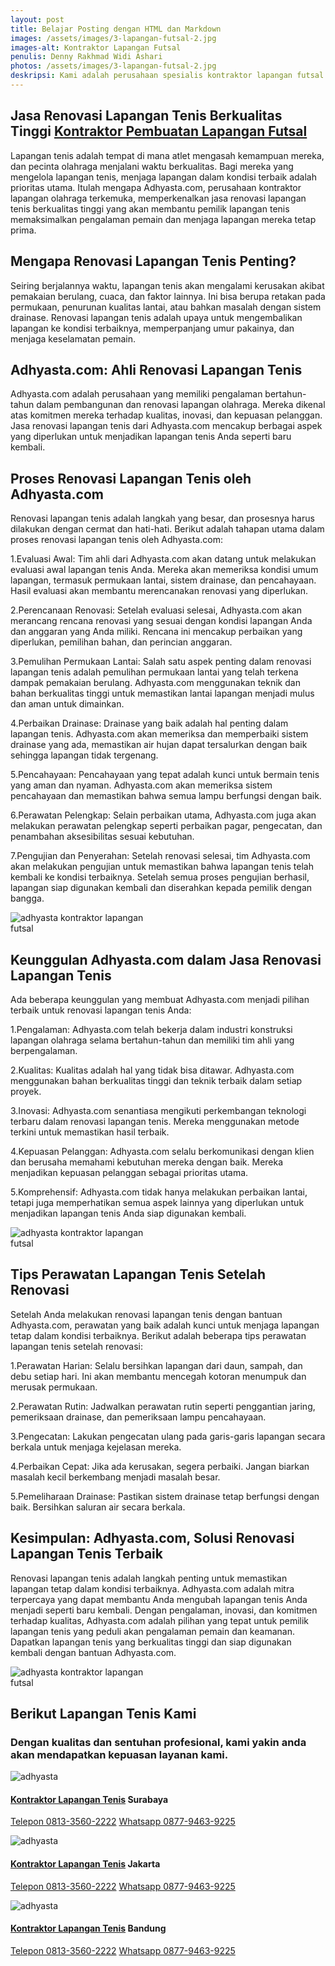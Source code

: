 ```yaml
---
layout: post
title: Belajar Posting dengan HTML dan Markdown
images: /assets/images/3-lapangan-futsal-2.jpg
images-alt: Kontraktor Lapangan Futsal
penulis: Denny Rakhmad Widi Ashari
photos: /assets/images/3-lapangan-futsal-2.jpg
deskripsi: Kami adalah perusahaan spesialis kontraktor lapangan futsal dengan pengalaman telah melayani 100 lebih konsumen dalam segala pekerjaan, baik dalam konstruksi pembuatan lapangan futsal maupun pembuatan lantai lapangan futsal. suatu keniscayaan apabila anda menyerahkan pekerjaan proyek pembuat lapangan futsal kepada kami
---
```

<section class="features11 cid-rravbvzsVT" id="features11-5">
    <div class="container">
        <div class="col-md-12">
            <div class="media-container-row">
                <div class=" align-left aside-content">
                    <h2 class="mbr-title pt-2 mbr-fonts-style display-2">
                        Jasa Renovasi Lapangan Tenis Berkualitas Tinggi <a href="/produk/spesialis-lapangan-futsal/">Kontraktor Pembuatan Lapangan Futsal</a>
                    </h2>
                    <div class="mbr-section-text">
                        <p class="mbr-text mb-5 pt-3 mbr-light mbr-fonts-style display-5">
                            Lapangan tenis adalah tempat di mana atlet mengasah kemampuan mereka, dan pecinta olahraga menjalani waktu berkualitas. Bagi mereka yang mengelola lapangan tenis, menjaga lapangan dalam kondisi terbaik adalah prioritas utama. Itulah mengapa Adhyasta.com, perusahaan kontraktor lapangan olahraga terkemuka, memperkenalkan jasa renovasi lapangan tenis berkualitas tinggi yang akan membantu pemilik lapangan tenis memaksimalkan pengalaman pemain dan menjaga lapangan mereka tetap prima.
                        </p>
                         <h2 class="mbr-title pt-2 mbr-fonts-style display-2">
                        Mengapa Renovasi Lapangan Tenis Penting?
                        </h2>
                        <p class="mbr-text mb-5 pt-3 mbr-light mbr-fonts-style display-5">
                            Seiring berjalannya waktu, lapangan tenis akan mengalami kerusakan akibat pemakaian berulang, cuaca, dan faktor lainnya. Ini bisa berupa retakan pada permukaan, penurunan kualitas lantai, atau bahkan masalah dengan sistem drainase. Renovasi lapangan tenis adalah upaya untuk mengembalikan lapangan ke kondisi terbaiknya, memperpanjang umur pakainya, dan menjaga keselamatan pemain.
                        </p>
                         <h2 class="mbr-title pt-2 mbr-fonts-style display-2">
                        Adhyasta.com: Ahli Renovasi Lapangan Tenis
                        </h2>
                        <p class="mbr-text mb-5 pt-3 mbr-light mbr-fonts-style display-5">
                            Adhyasta.com adalah perusahaan yang memiliki pengalaman bertahun-tahun dalam pembangunan dan renovasi lapangan olahraga. Mereka dikenal atas komitmen mereka terhadap kualitas, inovasi, dan kepuasan pelanggan. Jasa renovasi lapangan tenis dari Adhyasta.com mencakup berbagai aspek yang diperlukan untuk menjadikan lapangan tenis Anda seperti baru kembali.
                        </p>
                        <h2 class="mbr-title pt-2 mbr-fonts-style display-2">
                        Proses Renovasi Lapangan Tenis oleh Adhyasta.com
                        </h2>
                        <p class="mbr-text mb-5 pt-3 mbr-light mbr-fonts-style display-5">
                            Renovasi lapangan tenis adalah langkah yang besar, dan prosesnya harus dilakukan dengan cermat dan hati-hati. Berikut adalah tahapan utama dalam proses renovasi lapangan tenis oleh Adhyasta.com:
                        </p>
                        <p class="mbr-text mb-5 pt-3 mbr-light mbr-fonts-style display-5">
                            1.Evaluasi Awal: Tim ahli dari Adhyasta.com akan datang untuk melakukan evaluasi awal lapangan tenis Anda. Mereka akan memeriksa kondisi umum lapangan, termasuk permukaan lantai, sistem drainase, dan pencahayaan. Hasil evaluasi akan membantu merencanakan renovasi yang diperlukan.
                        </p>
                        <p class="mbr-text mb-5 pt-3 mbr-light mbr-fonts-style display-5">
                            2.Perencanaan Renovasi: Setelah evaluasi selesai, Adhyasta.com akan merancang rencana renovasi yang sesuai dengan kondisi lapangan Anda dan anggaran yang Anda miliki. Rencana ini mencakup perbaikan yang diperlukan, pemilihan bahan, dan perincian anggaran.
                        </p>
                         <p class="mbr-text mb-5 pt-3 mbr-light mbr-fonts-style display-5">
                            3.Pemulihan Permukaan Lantai: Salah satu aspek penting dalam renovasi lapangan tenis adalah pemulihan permukaan lantai yang telah terkena dampak pemakaian berulang. Adhyasta.com menggunakan teknik dan bahan berkualitas tinggi untuk memastikan lantai lapangan menjadi mulus dan aman untuk dimainkan.
                        </p>
                         <p class="mbr-text mb-5 pt-3 mbr-light mbr-fonts-style display-5">
                            4.Perbaikan Drainase: Drainase yang baik adalah hal penting dalam lapangan tenis. Adhyasta.com akan memeriksa dan memperbaiki sistem drainase yang ada, memastikan air hujan dapat tersalurkan dengan baik sehingga lapangan tidak tergenang.
                        </p>
                         <p class="mbr-text mb-5 pt-3 mbr-light mbr-fonts-style display-5">
                            5.Pencahayaan: Pencahayaan yang tepat adalah kunci untuk bermain tenis yang aman dan nyaman. Adhyasta.com akan memeriksa sistem pencahayaan dan memastikan bahwa semua lampu berfungsi dengan baik.
                        </p>
                         <p class="mbr-text mb-5 pt-3 mbr-light mbr-fonts-style display-5">
                            6.Perawatan Pelengkap: Selain perbaikan utama, Adhyasta.com juga akan melakukan perawatan pelengkap seperti perbaikan pagar, pengecatan, dan penambahan aksesibilitas sesuai kebutuhan.
                        </p>
                         <p class="mbr-text mb-5 pt-3 mbr-light mbr-fonts-style display-5">
                            7.Pengujian dan Penyerahan: Setelah renovasi selesai, tim Adhyasta.com akan melakukan pengujian untuk memastikan bahwa lapangan tenis telah kembali ke kondisi terbaiknya. Setelah semua proses pengujian berhasil, lapangan siap digunakan kembali dan diserahkan kepada pemilik dengan bangga.
                        </p>
                        <div class="mbr-figure m-auto" style="width: 50%;">
                            <img src="/assets/images/kontraktor-lapangan-futsal.webp" alt="adhyasta kontraktor lapangan futsal" title="adhyasta kontraktor lapangan futsal">
                        </div>
                    </div>
                </div>
            </div>
        </div>
    </div>
    <div class="container">
        <div class="col-md-12">
            <div class="media-container-row">
                <div class=" align-left aside-content">
                    <h2 class="mbr-title pt-2 mbr-fonts-style display-2">
                        Keunggulan Adhyasta.com dalam Jasa Renovasi Lapangan Tenis
                    </h2>
                    <div class="mbr-section-text">
                        <p class="mbr-text mb-5 pt-3 mbr-light mbr-fonts-style display-5">
                            Ada beberapa keunggulan yang membuat Adhyasta.com menjadi pilihan terbaik untuk renovasi lapangan tenis Anda:
                        </p>
                        <p class="mbr-text mb-5 pt-3 mbr-light mbr-fonts-style display-5">
                            1.Pengalaman: Adhyasta.com telah bekerja dalam industri konstruksi lapangan olahraga selama bertahun-tahun dan memiliki tim ahli yang berpengalaman.
                        </p>
                        <p class="mbr-text mb-5 pt-3 mbr-light mbr-fonts-style display-5">
                            2.Kualitas: Kualitas adalah hal yang tidak bisa ditawar. Adhyasta.com menggunakan bahan berkualitas tinggi dan teknik terbaik dalam setiap proyek.
                        </p>
                        <p class="mbr-text mb-5 pt-3 mbr-light mbr-fonts-style display-5">
                            3.Inovasi: Adhyasta.com senantiasa mengikuti perkembangan teknologi terbaru dalam renovasi lapangan tenis. Mereka menggunakan metode terkini untuk memastikan hasil terbaik.
                        </p>
                        <p class="mbr-text mb-5 pt-3 mbr-light mbr-fonts-style display-5">
                            4.Kepuasan Pelanggan: Adhyasta.com selalu berkomunikasi dengan klien dan berusaha memahami kebutuhan mereka dengan baik. Mereka menjadikan kepuasan pelanggan sebagai prioritas utama.
                        </p>
                        <p class="mbr-text mb-5 pt-3 mbr-light mbr-fonts-style display-5">
                            5.Komprehensif: Adhyasta.com tidak hanya melakukan perbaikan lantai, tetapi juga memperhatikan semua aspek lainnya yang diperlukan untuk menjadikan lapangan tenis Anda siap digunakan kembali.
                        </p>
                        <div class="mbr-figure m-auto" style="width: 50%;">
                            <img src="/assets/images/kontraktor-lapangan-futsal.webp" alt="adhyasta kontraktor lapangan futsal" title="adhyasta kontraktor lapangan futsal">
                        </div>
                    </div>
                </div>
            </div>
        </div>
    </div>
    <div class="container">
        <div class="col-md-12">
            <div class="media-container-row">
                <div class=" align-left aside-content">
                    <h2 class="mbr-title pt-2 mbr-fonts-style display-2">
                        Tips Perawatan Lapangan Tenis Setelah Renovasi
                    </h2>
                    <div class="mbr-section-text">
                        <p class="mbr-text mb-5 pt-3 mbr-light mbr-fonts-style display-5">
                            Setelah Anda melakukan renovasi lapangan tenis dengan bantuan Adhyasta.com, perawatan yang baik adalah kunci untuk menjaga lapangan tetap dalam kondisi terbaiknya. Berikut adalah beberapa tips perawatan lapangan tenis setelah renovasi:
                        </p>
                        <p class="mbr-text mb-5 pt-3 mbr-light mbr-fonts-style display-5">
                            1.Perawatan Harian: Selalu bersihkan lapangan dari daun, sampah, dan debu setiap hari. Ini akan membantu mencegah kotoran menumpuk dan merusak permukaan.
                        </p>
                        <p class="mbr-text mb-5 pt-3 mbr-light mbr-fonts-style display-5">
                            2.Perawatan Rutin: Jadwalkan perawatan rutin seperti penggantian jaring, pemeriksaan drainase, dan pemeriksaan lampu pencahayaan.
                        </p>
                        <p class="mbr-text mb-5 pt-3 mbr-light mbr-fonts-style display-5">
                            3.Pengecatan: Lakukan pengecatan ulang pada garis-garis lapangan secara berkala untuk menjaga kejelasan mereka.
                        </p>
                        <p class="mbr-text mb-5 pt-3 mbr-light mbr-fonts-style display-5">
                            4.Perbaikan Cepat: Jika ada kerusakan, segera perbaiki. Jangan biarkan masalah kecil berkembang menjadi masalah besar.
                        </p>
                        <p class="mbr-text mb-5 pt-3 mbr-light mbr-fonts-style display-5">
                            5.Pemeliharaan Drainase: Pastikan sistem drainase tetap berfungsi dengan baik. Bersihkan saluran air secara berkala.
                        </p>
                         <h2 class="mbr-title pt-2 mbr-fonts-style display-2">
                        Kesimpulan: Adhyasta.com, Solusi Renovasi Lapangan Tenis Terbaik
                    </h2>
                    <div class="mbr-section-text">
                        <p class="mbr-text mb-5 pt-3 mbr-light mbr-fonts-style display-5">
                            Renovasi lapangan tenis adalah langkah penting untuk memastikan lapangan tetap dalam kondisi terbaiknya. Adhyasta.com adalah mitra terpercaya yang dapat membantu Anda mengubah lapangan tenis Anda menjadi seperti baru kembali. Dengan pengalaman, inovasi, dan komitmen terhadap kualitas, Adhyasta.com adalah pilihan yang tepat untuk pemilik lapangan tenis yang peduli akan pengalaman pemain dan keamanan. Dapatkan lapangan tenis yang berkualitas tinggi dan siap digunakan kembali dengan bantuan Adhyasta.com.
                        </p>
                        <div class="mbr-figure m-auto" style="width: 50%;">
                            <img src="/assets/images/kontraktor-lapangan-futsal.webp" alt="adhyasta kontraktor lapangan futsal" title="adhyasta kontraktor lapangan futsal">
                        </div>
                    </div>
                </div>
            </div>
        </div>
    </div>
</section>
<section class="features15 cid-rr5Cowf967" id="features15-e">
    <div class="container">
        <h2 class="mbr-section-title pb-3 align-center mbr-fonts-style display-2">
            Berikut Lapangan Tenis Kami
        </h2>
        <h3 class="mbr-section-subtitle display-5 align-center mbr-fonts-style">
            Dengan kualitas dan sentuhan profesional, kami yakin anda akan mendapatkan kepuasan layanan kami.
        </h3>
        <div class="media-container-row container pt-5 mt-2">
            <div class="col-12 col-md-6 mb-4 col-lg-4">
                <div class="card flip-card p-5 align-center">
                    <div class="card-front card_cont">
                        <img src="/assets/images/8-lapangan-tenis-2.jpg" alt="adhyasta">
                    </div>
                    <div class="card_back card_cont">
                        <h4 class="card-title display-5 py-2 mbr-fonts-style">
                            <a href="/produk/spesialis-lapangan-tenis/">Kontraktor Lapangan Tenis</a> Surabaya
                        </h4>
                        <p class="mbr-text mbr-fonts-style display-7">
                            <a class="btn btn-primary display-4" href="tel:+6281335602222">Telepon 0813-3560-2222</a>
                            <a class="btn btn-primary display-4" href="https://api.whatsapp.com/send?text=Hallo%20Adhyasta.com%20(Nama)%20(Alamat)%20&amp;phone=6287794639225">Whatsapp 0877-9463-9225</a>
                        </p>
                    </div>
                </div>
            </div>
            <div class="col-12 col-md-6 mb-4 col-lg-4">
                <div class="card flip-card p-5 align-center">
                    <div class="card-front card_cont">
                        <img src="/assets/images/8-lapangan-tenis-3.jpg" alt="adhyasta">
                    </div>
                    <div class="card_back card_cont">
                        <h4 class="card-title py-2 mbr-fonts-style display-5">
                            <a href="/produk/spesialis-lapangan-tenis/">Kontraktor Lapangan Tenis</a> Jakarta
                        </h4>
                        <p class="mbr-text mbr-fonts-style display-7">
                            <a class="btn btn-primary display-4" href="tel:+6281335602222">Telepon 0813-3560-2222</a>
                            <a class="btn btn-primary display-4" href="https://api.whatsapp.com/send?text=Hallo%20Adhyasta.com%20(Nama)%20(Alamat)%20&amp;phone=6287794639225">Whatsapp 0877-9463-9225</a>
                        </p>
                    </div>
                </div>
            </div>
            <div class="col-12 col-md-6 mb-4 col-lg-4">
                <div class="card flip-card p-5 align-center">
                    <div class="card-front card_cont">
                        <img src="/assets/images/8-lapangan-tenis-4.jpg" alt="adhyasta">
                    </div>
                    <div class="card_back card_cont">
                        <h4 class="card-title py-2 mbr-fonts-style display-5">
                            <a href="/produk/spesialis-lapangan-tenis/">Kontraktor Lapangan Tenis</a> Bandung
                        </h4>
                        <p class="mbr-text mbr-fonts-style display-7">
                            <a class="btn btn-primary display-4" href="tel:+6281335602222">Telepon 0813-3560-2222</a>
                            <a class="btn btn-primary display-4" href="https://api.whatsapp.com/send?text=Hallo%20Adhyasta.com%20(Nama)%20(Alamat)%20&amp;phone=6287794639225">Whatsapp 0877-9463-9225</a>
                        </p>
                    </div>
                </div>
            </div>
        </div>
    </div>
</section>
